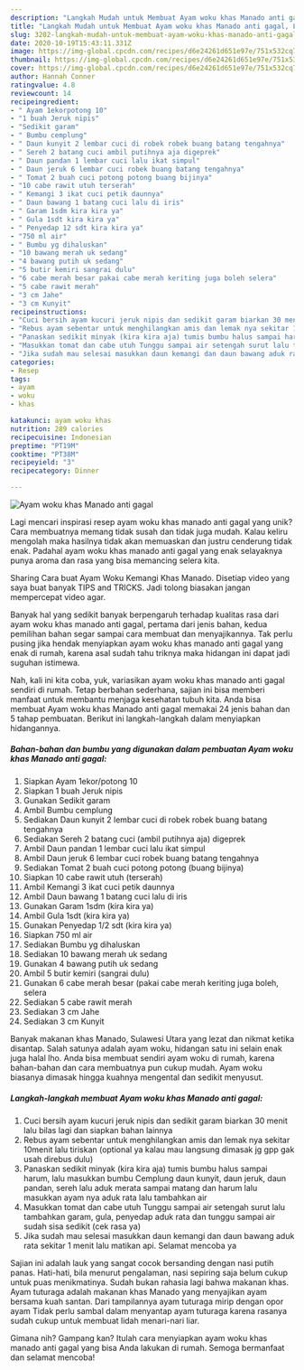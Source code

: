 ```yaml
---
description: "Langkah Mudah untuk Membuat Ayam woku khas Manado anti gagal, Lezat Sekali"
title: "Langkah Mudah untuk Membuat Ayam woku khas Manado anti gagal, Lezat Sekali"
slug: 3202-langkah-mudah-untuk-membuat-ayam-woku-khas-manado-anti-gagal-lezat-sekali
date: 2020-10-19T15:43:11.331Z
image: https://img-global.cpcdn.com/recipes/d6e24261d651e97e/751x532cq70/ayam-woku-khas-manado-anti-gagal-foto-resep-utama.jpg
thumbnail: https://img-global.cpcdn.com/recipes/d6e24261d651e97e/751x532cq70/ayam-woku-khas-manado-anti-gagal-foto-resep-utama.jpg
cover: https://img-global.cpcdn.com/recipes/d6e24261d651e97e/751x532cq70/ayam-woku-khas-manado-anti-gagal-foto-resep-utama.jpg
author: Hannah Conner
ratingvalue: 4.8
reviewcount: 14
recipeingredient:
- " Ayam 1ekorpotong 10"
- "1 buah Jeruk nipis"
- "Sedikit garam"
- " Bumbu cemplung"
- " Daun kunyit 2 lembar cuci di robek robek buang batang tengahnya"
- " Sereh 2 batang cuci ambil putihnya aja digeprek"
- " Daun pandan 1 lembar cuci lalu ikat simpul"
- " Daun jeruk 6 lembar cuci robek buang batang tengahnya"
- " Tomat 2 buah cuci potong potong buang bijinya"
- "10 cabe rawit utuh terserah"
- " Kemangi 3 ikat cuci petik daunnya"
- " Daun bawang 1 batang cuci lalu di iris"
- " Garam 1sdm kira kira ya"
- " Gula 1sdt kira kira ya"
- " Penyedap 12 sdt kira kira ya"
- "750 ml air"
- " Bumbu yg dihaluskan"
- "10 bawang merah uk sedang"
- "4 bawang putih uk sedang"
- "5 butir kemiri sangrai dulu"
- "6 cabe merah besar pakai cabe merah keriting juga boleh selera"
- "5 cabe rawit merah"
- "3 cm Jahe"
- "3 cm Kunyit"
recipeinstructions:
- "Cuci bersih ayam kucuri jeruk nipis dan sedikit garam biarkan 30 menit lalu bilas lagi dan siapkan bahan lainnya"
- "Rebus ayam sebentar untuk menghilangkan amis dan lemak nya sekitar 10menit lalu tiriskan (optional ya kalau mau langsung dimasak jg gpp gak usah direbus dulu)"
- "Panaskan sedikit minyak (kira kira aja) tumis bumbu halus sampai harum, lalu masukkan bumbu Cemplung daun kunyit, daun jeruk, daun pandan, sereh lalu aduk merata sampai matang dan harum lalu masukkan ayam nya aduk rata lalu tambahkan air"
- "Masukkan tomat dan cabe utuh Tunggu sampai air setengah surut lalu tambahkan garam, gula, penyedap aduk rata dan tunggu sampai air sudah sisa sedikit (cek rasa ya)"
- "Jika sudah mau selesai masukkan daun kemangi dan daun bawang aduk rata sekitar 1 menit lalu matikan api. Selamat mencoba ya"
categories:
- Resep
tags:
- ayam
- woku
- khas

katakunci: ayam woku khas 
nutrition: 289 calories
recipecuisine: Indonesian
preptime: "PT19M"
cooktime: "PT38M"
recipeyield: "3"
recipecategory: Dinner

---
```



![Ayam woku khas Manado anti gagal](https://img-global.cpcdn.com/recipes/d6e24261d651e97e/751x532cq70/ayam-woku-khas-manado-anti-gagal-foto-resep-utama.jpg)

Lagi mencari inspirasi resep ayam woku khas manado anti gagal yang unik? Cara membuatnya memang tidak susah dan tidak juga mudah. Kalau keliru mengolah maka hasilnya tidak akan memuaskan dan justru cenderung tidak enak. Padahal ayam woku khas manado anti gagal yang enak selayaknya punya aroma dan rasa yang bisa memancing selera kita.

Sharing Cara buat Ayam Woku Kemangi Khas Manado. Disetiap video yang saya buat banyak TIPS and TRICKS. Jadi tolong biasakan jangan mempercepat video agar.

Banyak hal yang sedikit banyak berpengaruh terhadap kualitas rasa dari ayam woku khas manado anti gagal, pertama dari jenis bahan, kedua pemilihan bahan segar sampai cara membuat dan menyajikannya. Tak perlu pusing jika hendak menyiapkan ayam woku khas manado anti gagal yang enak di rumah, karena asal sudah tahu triknya maka hidangan ini dapat jadi suguhan istimewa.


Nah, kali ini kita coba, yuk, variasikan ayam woku khas manado anti gagal sendiri di rumah. Tetap berbahan sederhana, sajian ini bisa memberi manfaat untuk membantu menjaga kesehatan tubuh kita. Anda bisa membuat Ayam woku khas Manado anti gagal memakai 24 jenis bahan dan 5 tahap pembuatan. Berikut ini langkah-langkah dalam menyiapkan hidangannya.

<!--inarticleads1-->

##### Bahan-bahan dan bumbu yang digunakan dalam pembuatan Ayam woku khas Manado anti gagal:

1. Siapkan  Ayam 1ekor/potong 10
1. Siapkan 1 buah Jeruk nipis
1. Gunakan Sedikit garam
1. Ambil  Bumbu cemplung
1. Sediakan  Daun kunyit 2 lembar cuci di robek robek buang batang tengahnya
1. Sediakan  Sereh 2 batang cuci (ambil putihnya aja) digeprek
1. Ambil  Daun pandan 1 lembar cuci lalu ikat simpul
1. Ambil  Daun jeruk 6 lembar cuci robek buang batang tengahnya
1. Sediakan  Tomat 2 buah cuci potong potong (buang bijinya)
1. Siapkan 10 cabe rawit utuh (terserah)
1. Ambil  Kemangi 3 ikat cuci petik daunnya
1. Ambil  Daun bawang 1 batang cuci lalu di iris
1. Gunakan  Garam 1sdm (kira kira ya)
1. Ambil  Gula 1sdt (kira kira ya)
1. Gunakan  Penyedap 1/2 sdt (kira kira ya)
1. Siapkan 750 ml air
1. Sediakan  Bumbu yg dihaluskan
1. Sediakan 10 bawang merah uk sedang
1. Gunakan 4 bawang putih uk sedang
1. Ambil 5 butir kemiri (sangrai dulu)
1. Gunakan 6 cabe merah besar (pakai cabe merah keriting juga boleh, selera
1. Sediakan 5 cabe rawit merah
1. Sediakan 3 cm Jahe
1. Sediakan 3 cm Kunyit


Banyak makanan khas Manado, Sulawesi Utara yang lezat dan nikmat ketika disantap. Salah satunya adalah ayam woku, hidangan satu ini selain enak juga halal lho. Anda bisa membuat sendiri ayam woku di rumah, karena bahan-bahan dan cara membuatnya pun cukup mudah. Ayam woku biasanya dimasak hingga kuahnya mengental dan sedikit menyusut. 

<!--inarticleads2-->

##### Langkah-langkah membuat Ayam woku khas Manado anti gagal:

1. Cuci bersih ayam kucuri jeruk nipis dan sedikit garam biarkan 30 menit lalu bilas lagi dan siapkan bahan lainnya
1. Rebus ayam sebentar untuk menghilangkan amis dan lemak nya sekitar 10menit lalu tiriskan (optional ya kalau mau langsung dimasak jg gpp gak usah direbus dulu)
1. Panaskan sedikit minyak (kira kira aja) tumis bumbu halus sampai harum, lalu masukkan bumbu Cemplung daun kunyit, daun jeruk, daun pandan, sereh lalu aduk merata sampai matang dan harum lalu masukkan ayam nya aduk rata lalu tambahkan air
1. Masukkan tomat dan cabe utuh Tunggu sampai air setengah surut lalu tambahkan garam, gula, penyedap aduk rata dan tunggu sampai air sudah sisa sedikit (cek rasa ya)
1. Jika sudah mau selesai masukkan daun kemangi dan daun bawang aduk rata sekitar 1 menit lalu matikan api. Selamat mencoba ya


Sajian ini adalah lauk yang sangat cocok bersanding dengan nasi putih panas. Hati-hati, bila menurut pengalaman, nasi sepiring saja belum cukup untuk puas menikmatinya. Sudah bukan rahasia lagi bahwa makanan khas. Ayam tuturaga adalah makanan khas Manado yang menyajikan ayam bersama kuah santan. Dari tampilannya ayam tuturaga mirip dengan opor ayam Tidak perlu sambal dalam menyantap ayam tuturaga karena rasanya sudah cukup untuk membuat lidah menari-nari liar. 

Gimana nih? Gampang kan? Itulah cara menyiapkan ayam woku khas manado anti gagal yang bisa Anda lakukan di rumah. Semoga bermanfaat dan selamat mencoba!
